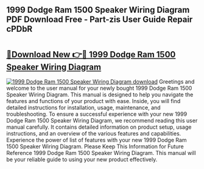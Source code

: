 ## 1999 Dodge Ram 1500 Speaker Wiring Diagram PDF Download Free - Part-zis User Guide Repair cPDbR

# <h2><a href="http://dfmdyzg.blite.top/?on=1999+Dodge+Ram+1500+Speaker+Wiring+Diagram">🔗Download New 👉🔴 1999 Dodge Ram 1500 Speaker Wiring Diagram</a></h2>

[![1999 Dodge Ram 1500 Speaker Wiring Diagram download](https://i.imgur.com/lujVjoI.png)](http://dfmdyzg.blite.top/?on=1999+Dodge+Ram+1500+Speaker+Wiring+Diagram)
Greetings and welcome to the user manual for your newly bought 1999 Dodge Ram 1500 Speaker Wiring Diagram. This manual is designed to help you navigate the features and functions of your product with ease. Inside, you will find detailed instructions for installation, usage, maintenance, and troubleshooting. To ensure a successful experience with your new 1999 Dodge Ram 1500 Speaker Wiring Diagram, we recommend reading this user manual carefully. It contains detailed information on product setup, usage instructions, and an overview of the various features and capabilities. Experience the power of list of features with your new 1999 Dodge Ram 1500 Speaker Wiring Diagram. Please Keep This Information for Future Reference 1999 Dodge Ram 1500 Speaker Wiring Diagram. This manual will be your reliable guide to using your new product effectively.
